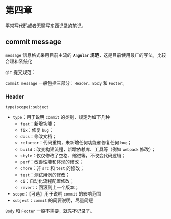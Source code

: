 # 第四章

平常写代码或者无聊写东西记录的笔记。

## commit message

`message` 信息格式采用目前主流的 **`Angular` 规范**，这是目前使用最广的写法，比较合理和系统化

`git` 提交规范：

`Commit message` 一般包括三部分：`Header`、`Body` 和 `Footer`。

### Header

`type(scope):subject`

- `type`：用于说明 `commit` 的类别，规定为如下几种
  - `feat`：新增功能；
  - `fix`：修复 `bug`；
  - `docs`：修改文档；
  - `refactor`：代码重构，未新增任何功能和修复任何 `bug`；
  - `build`：改变构建流程，新增依赖库、工具等（例如 `webpack` 修改）；
  - `style`：仅仅修改了空格、缩进等，不改变代码逻辑；
  - `perf`：改善性能和体现的修改；
  - `chore`：非 `src` 和 `test` 的修改；
  - `test`：测试用例的修改；
  - `ci`：自动化流程配置修改；
  - `revert`：回滚到上一个版本；
- `scope`：【可选】用于说明 `commit` 的影响范围
- `subject`：`commit` 的简要说明，尽量简短

`Body` 和 `Footer` 一般不需要，就先不记录了。